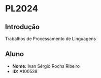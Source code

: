 # PL2024

## Introdução

Trabalhos de Processamento de Linguagens

## Aluno

- **Nome:** Ivan Sérgio Rocha Ribeiro
- **ID:** A100538
